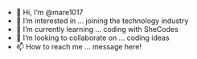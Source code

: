 - 👋 Hi, I’m @mare1017
- 👀 I’m interested in ... joining the technology industry 
- 🌱 I’m currently learning ... coding with SheCodes
- 💞️ I’m looking to collaborate on ... coding ideas
- 📫 How to reach me ... message here!

<!---
mare1017/mare1017 is a ✨ special ✨ repository because its `README.md` (this file) appears on your GitHub profile.
You can click the Preview link to take a look at your changes.
--->
